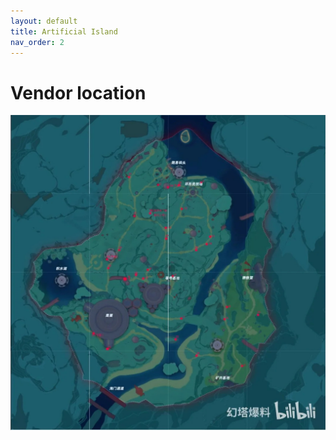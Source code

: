 ```yaml
---
layout: default
title: Artificial Island
nav_order: 2
---
```


# Vendor location

![](images/vendor_map.jpg)
